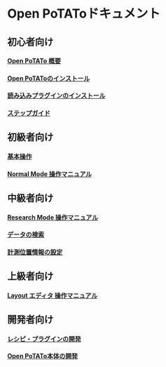 # Open PoTAToドキュメント


## 初心者向け

#### [Open PoTATo 概要](Abstract.md)
#### [Open PoTAToのインストール](install-potato.md)


#### [読み込みプラグインのインストール](InstallPrepro.md)

#### [ステップガイド](Step-Guide.md)




## 初級者向け

#### [基本操作](BasicOperation.md)
#### [Normal Mode 操作マニュアル](Normal-Mode.md)




## 中級者向け

#### [Research Mode 操作マニュアル](Research-Mode.md)
#### [データの検索](ExSearch.md)
#### [計測位置情報の設定](PositionSetting.md)




## 上級者向け

#### [Layout エディタ 操作マニュアル](LayoutEditor.md)




## 開発者向け

#### [レシピ・プラグインの開発](RecipeDevelopment.md)
#### [Open PoTATo本体の開発](open-potato-developper.md)





